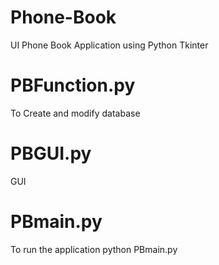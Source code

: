 # Phone-Book
UI Phone Book Application using Python Tkinter

# PBFunction.py

To Create and modify database

# PBGUI.py

GUI

# PBmain.py

To run the application python PBmain.py
